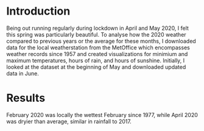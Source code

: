 # Introduction
Being out running regularly during lockdown in April and May 2020, I felt this spring was particularly beautiful. To analyse how the 2020 weather compared to previous years or the average for these months, I downloaded data for the local weatherstation from the MetOffice which encompasses weather records since 1957 and created visualizations for minimium and maximum temperatures, hours of rain, and hours of sunshine. Initially, I looked at the dataset at the beginning of May and downloaded updated data in June. 

# Results
February 2020 was locally the wettest February since 1977, while April 2020 was dryier than average, similar in rainfall to 2017.
